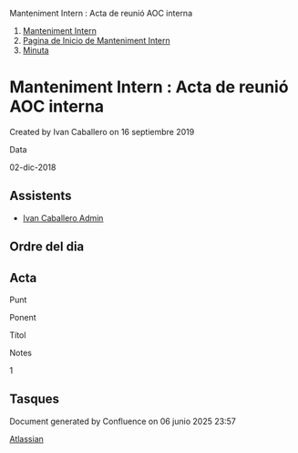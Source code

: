 Manteniment Intern : Acta de reunió AOC interna  

1.  [Manteniment Intern](index.md)
2.  [Pagina de Inicio de Manteniment Intern](Pagina-de-Inicio-de-Manteniment-Intern_13893751.md)
3.  [Minuta](Minuta_28049452.md)

Manteniment Intern : Acta de reunió AOC interna
===============================================

Created by Ivan Caballero on 16 septiembre 2019

Data

02-dic-2018

Assistents
----------

*   [Ivan Caballero Admin](https://confluence.aoc.cat/display/~icaballero.admin)
    

Ordre del dia
-------------

Acta
----

Punt

Ponent

Títol

Notes

1

  

  

  

  

Tasques
-------

Document generated by Confluence on 06 junio 2025 23:57

[Atlassian](http://www.atlassian.com/)